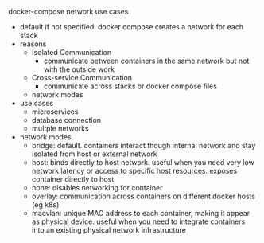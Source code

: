 docker-compose network use cases

- default if not specified: docker compose creates a network for each stack
- reasons
  - Isolated Communication
    - communicate between containers in the same network but not with the outside work
  - Cross-service Communication
    - communicate across stacks or docker compose files
  - network modes
- use cases
  - microservices
  - database connection
  - multple networks
- network modes
  - bridge: default. containers interact though internal network and stay isolated from host or external network
  - host: binds directly to host network. useful when you need very low network latency or access to specific host resources. exposes container directly to host
  - none: disables networking for container
  - overlay: communication across containers on different docker hosts (eg k8s)
  - macvlan: unique MAC address to each container, making it appear as physical device. useful when you need to integrate containers into an existing physical network infrastructure